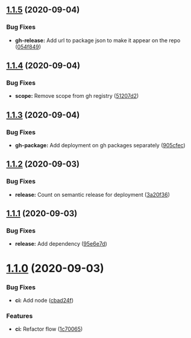 ## [1.1.5](https://github.com/DHI-GRAS/gras-react-boilerplate/compare/v1.1.4...v1.1.5) (2020-09-04)


### Bug Fixes

* **gh-release:** Add url to package json to make it appear on the repo ([054f849](https://github.com/DHI-GRAS/gras-react-boilerplate/commit/054f849ba46f3e88446c85558007526324450e28))

## [1.1.4](https://github.com/DHI-GRAS/gras-react-boilerplate/compare/v1.1.3...v1.1.4) (2020-09-04)


### Bug Fixes

* **scope:** Remove scope from gh registry ([51207d2](https://github.com/DHI-GRAS/gras-react-boilerplate/commit/51207d28a3ea39f945dc91833d75b8c9e878dfe0))

## [1.1.3](https://github.com/DHI-GRAS/gras-react-boilerplate/compare/v1.1.2...v1.1.3) (2020-09-04)


### Bug Fixes

* **gh-package:** Add deployment on gh packages separately ([905cfec](https://github.com/DHI-GRAS/gras-react-boilerplate/commit/905cfec5994ef0212694cac9b67ef2fe8655df00))

## [1.1.2](https://github.com/DHI-GRAS/gras-react-boilerplate/compare/v1.1.1...v1.1.2) (2020-09-03)


### Bug Fixes

* **release:** Count on semantic release for deployment ([3a20f36](https://github.com/DHI-GRAS/gras-react-boilerplate/commit/3a20f36bd1296063cc82d97eeca5a8a25ae90ed0))

## [1.1.1](https://github.com/DHI-GRAS/gras-react-boilerplate/compare/v1.1.0...v1.1.1) (2020-09-03)


### Bug Fixes

* **release:** Add dependency ([95e6e7d](https://github.com/DHI-GRAS/gras-react-boilerplate/commit/95e6e7dea27b77c8340ca66cb60183b39a3aa2b2))

# [1.1.0](https://github.com/DHI-GRAS/gras-react-boilerplate/compare/v1.0.1...v1.1.0) (2020-09-03)


### Bug Fixes

* **ci:** Add node ([cbad24f](https://github.com/DHI-GRAS/gras-react-boilerplate/commit/cbad24f45ee2aacf9b102bf09dc157e2b8a98ce9))


### Features

* **ci:** Refactor flow ([1c70065](https://github.com/DHI-GRAS/gras-react-boilerplate/commit/1c70065081b77719a25c207fa887bbc993ec0d2a))
